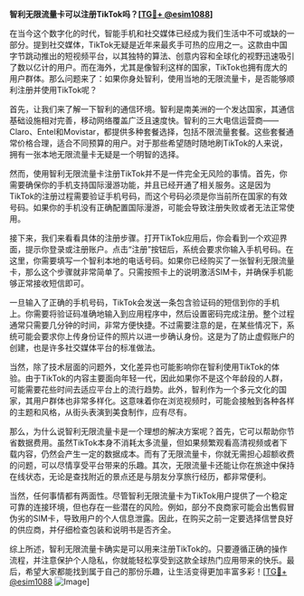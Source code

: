 **智利无限流量卡可以注册TikTok吗？[[TG💪+ @esim1088](https://t.me/s/esim1088)]**

在当今这个数字化的时代，智能手机和社交媒体已经成为我们生活中不可或缺的一部分。提到社交媒体，TikTok无疑是近年来最炙手可热的应用之一。这款由中国字节跳动推出的短视频平台，以其独特的算法、创意内容和全球化的视野迅速吸引了数以亿计的用户。而在海外，尤其是像智利这样的国家，TikTok也拥有庞大的用户群体。那么问题来了：如果你身处智利，使用当地的无限流量卡，是否能够顺利注册并使用TikTok呢？

首先，让我们来了解一下智利的通信环境。智利是南美洲的一个发达国家，其通信基础设施相对完善，移动网络覆盖广泛且速度快。智利的三大电信运营商——Claro、Entel和Movistar，都提供多种套餐选择，包括不限流量套餐。这些套餐通常价格合理，适合不同预算的用户。对于那些希望随时随地刷TikTok的人来说，拥有一张本地无限流量卡无疑是一个明智的选择。

然而，使用智利无限流量卡注册TikTok并不是一件完全无风险的事情。首先，你需要确保你的手机支持国际漫游功能，并且已经开通了相关服务。这是因为TikTok的注册过程需要验证手机号码，而这个号码必须是你当前所在国家的有效号码。如果你的手机没有正确配置国际漫游，可能会导致注册失败或者无法正常使用。

接下来，我们来看看具体的注册步骤。打开TikTok应用后，你会看到一个欢迎界面，提示你登录或注册账户。点击“注册”按钮后，系统会要求你输入手机号码。在这里，你需要填写一个智利本地的电话号码。如果你已经购买了一张智利无限流量卡，那么这个步骤就非常简单了。只需按照卡上的说明激活SIM卡，并确保手机能够正常接收短信即可。

一旦输入了正确的手机号码，TikTok会发送一条包含验证码的短信到你的手机上。你需要将验证码准确地输入到应用程序中，然后设置密码完成注册。整个过程通常只需要几分钟的时间，非常方便快捷。不过需要注意的是，在某些情况下，系统可能会要求你上传身份证件的照片以进一步确认身份。这是为了防止虚假账户的创建，也是许多社交媒体平台的标准做法。

当然，除了技术层面的问题外，文化差异也可能影响你在智利使用TikTok的体验。由于TikTok的内容主要面向年轻一代，因此如果你不是这个年龄段的人群，可能需要花些时间去适应平台上的流行趋势。此外，智利作为一个多元文化的国家，其用户群体也非常多样化。这意味着你在浏览视频时，可能会接触到各种各样的主题和风格，从街头表演到美食制作，应有尽有。

那么，为什么说智利无限流量卡是一个理想的解决方案呢？首先，它可以帮助你节省数据费用。虽然TikTok本身不消耗太多流量，但如果频繁观看高清视频或者下载内容，仍然会产生一定的数据成本。而有了无限流量卡，你就无需担心超额收费的问题，可以尽情享受平台带来的乐趣。其次，无限流量卡还能让你在旅途中保持在线状态，无论是查找附近的景点还是与朋友分享旅行经历，都非常便利。

当然，任何事情都有两面性。尽管智利无限流量卡为TikTok用户提供了一个稳定可靠的连接环境，但也存在一些潜在的风险。例如，部分不良商家可能会出售假冒伪劣的SIM卡，导致用户的个人信息泄露。因此，在购买之前一定要选择信誉良好的供应商，并仔细检查包装和说明书是否齐全。

综上所述，智利无限流量卡确实是可以用来注册TikTok的。只要遵循正确的操作流程，并注意保护个人隐私，你就能轻松享受到这款全球热门应用带来的快乐。最后，希望大家都能找到属于自己的那份乐趣，让生活变得更加丰富多彩！[[TG💪+ @esim1088](https://t.me/s/esim1088) ![Image](https://i.postimg.cc/4NQfJmqS/Snipaste-2025-05-13-00-14-12.png)]